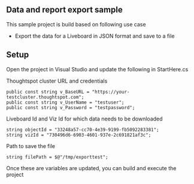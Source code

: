 ## Data and report export sample

This sample project is build based on following use case
 - Export the data for a Liveboard in JSON format and save to a file

## Setup

Open the project in Visual Studio and update the following in StartHere.cs

Thoughtspot cluster URL and credentials

```
public const string v_BaseURL = "https://your-testcluster.thoughtspot.com";
public const string v_UserName = "testuser";
public const string v_Password = "testpassword";
```

Liveboard Id and Viz Id for which data needs to be downloaded

```
string objectId = "33248a57-cc70-4e39-9199-fb5092283381";
string vizId = "730496d6-6903-4601-937e-2c691821af3c";
```

Path to save the file

```
string filePath = $@"/tmp/exporttest";
```

Once these are variables are updated, you can build and execute the project